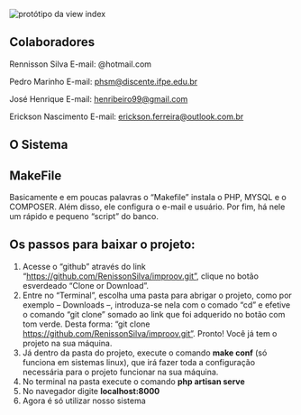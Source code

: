 ![protótipo da view index](https://github.com/RenissonSilva/improov/tree/main/public/prototipo-index.png?raw=true "protótipo da view Index")

## Colaboradores

Rennisson Silva
E-mail: @hotmail.com

Pedro Marinho
E-mail: phsm@discente.ifpe.edu.br

José Henrique
E-mail: henribeiro99@gmail.com

Erickson Nascimento
E-mail: erickson.ferreira@outlook.com.br

## O Sistema
   

## MakeFile
Basicamente e em poucas palavras o “Makefile” instala o PHP, MYSQL e o COMPOSER. Além disso, ele configura o e-mail e usuário. Por fim, há nele um rápido e pequeno “script” do banco.

## Os passos para baixar o projeto:
1. Acesse o “github” através do link “https://github.com/RenissonSilva/improov.git”, clique no botão esverdeado “Clone or Download”.
2. Entre no “Terminal”, escolha uma pasta para abrigar o projeto, como por exemplo – Downloads –, introduza-se nela com o comado “cd” e efetive o comando “git clone” somado ao link que foi adquerido no botão com tom verde. Desta forma: “git clone https://github.com/RenissonSilva/improov.git”. Pronto! Você já tem o projeto na sua máquina.
3. Já dentro da pasta do projeto, execute o comando **make conf** (só funciona em sistemas linux), que irá fazer toda a configuração necessária para o projeto funcionar na sua máquina.
4. No terminal na pasta execute o comando **php artisan serve**
5. No navegador digite **localhost:8000**
6. Agora é só utilizar nosso sistema

